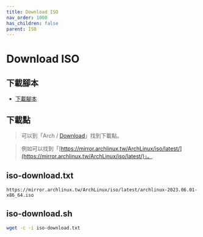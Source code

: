 ```yaml
---
title: Download ISO
nav_order: 1000
has_children: false
parent: ISO
---
```



# Download ISO


## 下載腳本

* [下載腳本](https://github.com/samwhelp/note-about-grub/blob/gh-pages/_demo/prototype/boot_iso/demo_41_custom/ArchLinux/latest/iso/download.sh)


## 下載點

> 可以到「Arch / [Download](https://archlinux.org/download/)」找到下載點。

> 例如可以找到「[https://mirror.archlinux.tw/ArchLinux/iso/latest/](https://mirror.archlinux.tw/ArchLinux/iso/latest/)」。


## iso-download.txt

```
https://mirror.archlinux.tw/ArchLinux/iso/latest/archlinux-2023.06.01-x86_64.iso
```

## iso-download.sh

``` sh
wget -c -i iso-download.txt
```
